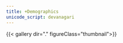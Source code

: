 ```yaml
---
title: +Demographics
unicode_script: devanagari
---
```

{{< gallery dir="." figureClass="thumbnail">}}
